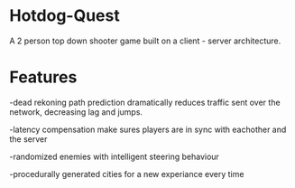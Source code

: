 # Hotdog-Quest

A 2 person top down shooter game built on a client - server architecture.

Features
========
-dead rekoning path prediction dramatically reduces traffic sent over the network, decreasing lag and jumps.

-latency compensation make sures players are in sync with eachother and the server

-randomized enemies with intelligent steering behaviour

-procedurally generated cities for a new experiance every time
